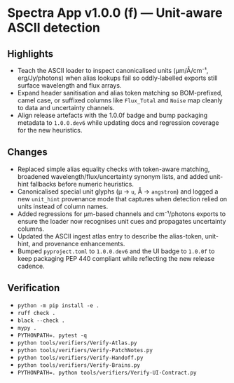 # Spectra App v1.0.0 (f) — Unit-aware ASCII detection

## Highlights
- Teach the ASCII loader to inspect canonicalised units (µm/Å/cm⁻¹, erg/Jy/photons) when alias lookups
  fail so oddly-labelled exports still surface wavelength and flux arrays.
- Expand header sanitisation and alias token matching so BOM-prefixed, camel case, or suffixed columns like
  `Flux_Total` and `Noise` map cleanly to data and uncertainty channels.
- Align release artefacts with the 1.0.0f badge and bump packaging metadata to `1.0.0.dev6` while updating
  docs and regression coverage for the new heuristics.

## Changes
- Replaced simple alias equality checks with token-aware matching, broadened wavelength/flux/uncertainty
  synonym lists, and added unit-hint fallbacks before numeric heuristics.
- Canonicalised special unit glyphs (µ → `u`, Å → `angstrom`) and logged a new `unit_hint` provenance mode
  that captures when detection relied on units instead of column names.
- Added regressions for µm-based channels and cm⁻¹/photons exports to ensure the loader now recognises unit
  cues and propagates uncertainty columns.
- Updated the ASCII ingest atlas entry to describe the alias-token, unit-hint, and provenance enhancements.
- Bumped `pyproject.toml` to `1.0.0.dev6` and the UI badge to `1.0.0f` to keep packaging PEP 440 compliant
  while reflecting the new release cadence.

## Verification
- `python -m pip install -e .`
- `ruff check .`
- `black --check .`
- `mypy .`
- `PYTHONPATH=. pytest -q`
- `python tools/verifiers/Verify-Atlas.py`
- `python tools/verifiers/Verify-PatchNotes.py`
- `python tools/verifiers/Verify-Handoff.py`
- `python tools/verifiers/Verify-Brains.py`
- `PYTHONPATH=. python tools/verifiers/Verify-UI-Contract.py`
